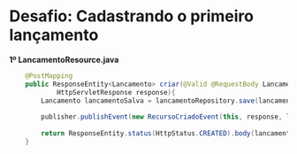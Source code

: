 # Desafio: Cadastrando o primeiro lançamento

**1º LancamentoResource.java**

```java
	@PostMapping
	public ResponseEntity<Lancamento> criar(@Valid @RequestBody Lancamento lancamento, 
			HttpServletResponse response){
		Lancamento lancamentoSalva = lancamentoRepository.save(lancamento);
		
		publisher.publishEvent(new RecursoCriadoEvent(this, response, lancamento.getCodigo()));
		
		return ResponseEntity.status(HttpStatus.CREATED).body(lancamentoSalva);
	}
```